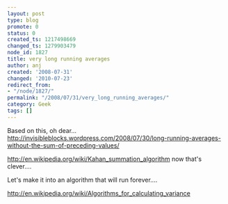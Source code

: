 ```yaml
---
layout: post
type: blog
promote: 0
status: 0
created_ts: 1217498669
changed_ts: 1279903479
node_id: 1827
title: very long running averages
author: anj
created: '2008-07-31'
changed: '2010-07-23'
redirect_from:
- "/node/1827/"
permalink: "/2008/07/31/very_long_running_averages/"
category: Geek
tags: []
---
```

Based on this, oh dear... http://invisibleblocks.wordpress.com/2008/07/30/long-running-averages-without-the-sum-of-preceding-values/

http://en.wikipedia.org/wiki/Kahan_summation_algorithm now that's clever....

Let's make it into an algorithm that will run forever....

http://en.wikipedia.org/wiki/Algorithms_for_calculating_variance


